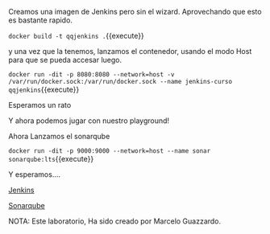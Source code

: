 
Creamos una imagen de Jenkins pero sin el wizard. Aprovechando que esto es bastante rapido.


`docker build -t qqjenkins .`{{execute}}

y una vez que la tenemos, lanzamos el contenedor, usando el modo Host para que se pueda accesar luego.

`docker run -dit -p 8080:8080 --network=host -v /var/run/docker.sock:/var/run/docker.sock --name jenkins-curso qqjenkins`{{execute}}

Esperamos un rato

Y ahora podemos jugar con nuestro playground! 

Ahora Lanzamos el sonarqube

`docker run -dit -p 9000:9000 --network=host --name sonar sonarqube:lts`{{execute}}

Y esperamos....



[Jenkins]({{TRAFFIC_HOST1_8080}})

[Sonarqube]({{TRAFFIC_HOST1_8080}})

NOTA: Este laboratorio, Ha sido creado por Marcelo Guazzardo.

